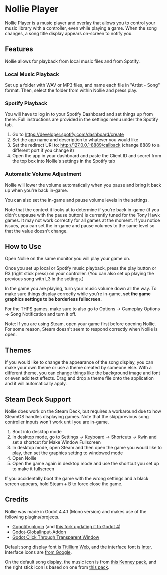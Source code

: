 # Nollie Player

Nollie Player is a music player and overlay that allows you to control your music library with a controller, even while playing a game. When the song changes, a song title display appears on-screen to notify you.

## Features

Nollie allows for playback from local music files and from Spotify.

### Local Music Playback

Set up a folder with WAV or MP3 files, and name each file in "Artist - Song" format. Then, select the folder from within Nollie and press play.

### Spotify Playback

You will have to log in to your Spotify Dashboard and set things up from there. Full instructions are provided in the settings menu under the Spotify tab.
1. Go to https://developer.spotify.com/dashboard/create
2. Set the app name and description to whatever you would like
3. Set the redirect URI to: http://127.0.0.1:8889/callback (change 8889 to a different port if you change it)
4. Open the app in your dashboard and paste the Client ID and secret from the top box into Nollie's settings in the Spotify tab

### Automatic Volume Adjustment

Nollie will lower the volume automatically when you pause and bring it back up when you're back in-game.

You can also set the in-game and pause volume levels in the settings.

Note that the context it looks at to determine if you're back in-game (if you didn't unpause with the pause button) is currently tuned for the Tony Hawk games. It may not work correctly for all games at the moment. If you notice issues, you can set the in-game and pause volumes to the same level so that the value doesn't change.

## How to Use

Open Nollie on the same monitor you will play your game on.

Once you set up local or Spotify music playback, press the play button or R3 (right stick press) on your controller. (You can also set up playing the previous song with L3 in the settings.)

In the game you are playing, turn your music volume down all the way. To make sure things display correctly while you're in-game, **set the game graphics settings to be borderless fullscreen.**

For the THPS games, make sure to also go to Options -> Gameplay Options -> Song Notification and turn it off.

Note: If you are using Steam, open your game first before opening Nollie. For some reason, Steam doesn't seem to respond correctly when Nollie is open.

## Themes

If you would like to change the appearance of the song display, you can make your own theme or use a theme created by someone else.
With a different theme, you can change things like the background image and font or even add text effects.
Drag and drop a theme file onto the application and it will automatically apply.

## Steam Deck Support

Nollie does work on the Steam Deck, but requires a workaround due to how SteamOS handles displaying games. Note that the skip/previous song controller inputs won't work until you are in-game.

1. Boot into desktop mode
2. In desktop mode, go to Settings -> Keyboard -> Shortcuts -> Kwin and set a shortcut for Make Window Fullscreen
3. In desktop mode, open Steam and then open the game you would like to play, then set the graphics setting to windowed mode
4. Open Nollie
5. Open the game again in desktop mode and use the shortcut you set up to make it fullscreen

If you accidentally boot the game with the wrong settings and a black screen appears, hold Steam + B to force close the game.

## Credits
Nollie was made in Godot 4.4.1 (Mono version) and makes use of the following plugins/projects.
* [Gopotify plugin](https://github.com/drarbego/gopotify) (and [this fork updating it to Godot 4](https://github.com/EnjoyYourBan/gopotify))
* [Godot-GlobalInput-Addon](https://github.com/Darnoman/Godot-GlobalInput-Addon)
* [Godot Click Through Transparent Window](https://github.com/atadenizoktay/godot-click-through-transparent-window)

Default song display font is [Titillium Web](https://fonts.google.com/specimen/Titillium+Web), and the interface font is [Inter](https://fonts.google.com/specimen/Inter).
Interface icons are [from Google](https://fonts.google.com/icons).

On the default song display, the music icon is from [this Kenney pack](https://www.kenney.nl/assets/game-icons), and the right stick icon is based on one from [this pack](https://www.kenney.nl/assets/input-prompts).

